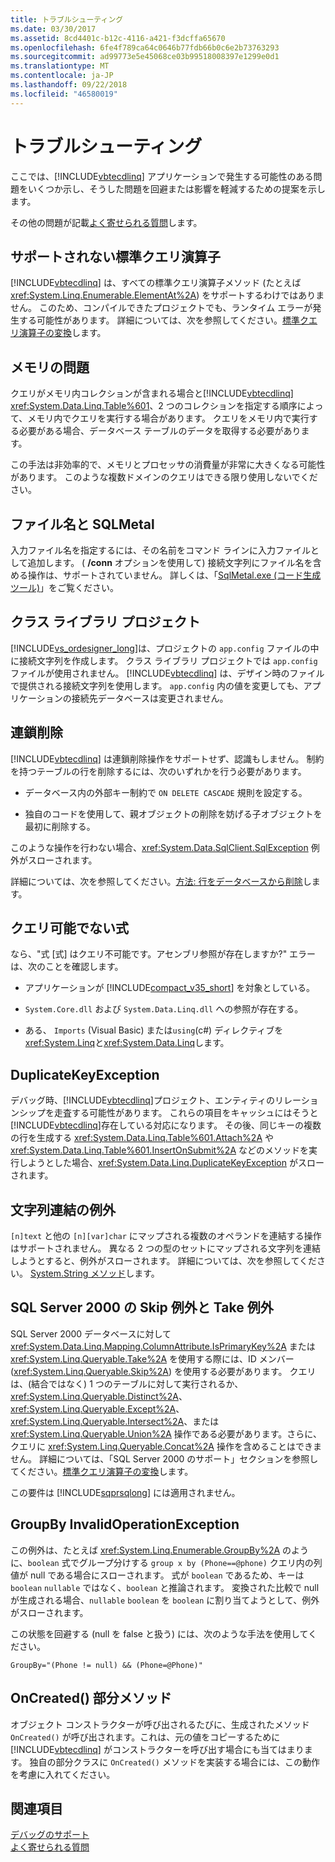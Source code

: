```yaml
---
title: トラブルシューティング
ms.date: 03/30/2017
ms.assetid: 8cd4401c-b12c-4116-a421-f3dcffa65670
ms.openlocfilehash: 6fe4f789ca64c0646b77fdb66b0c6e2b73763293
ms.sourcegitcommit: ad99773e5e45068ce03b99518008397e1299e0d1
ms.translationtype: MT
ms.contentlocale: ja-JP
ms.lasthandoff: 09/22/2018
ms.locfileid: "46580019"
---
```

# <a name="troubleshooting"></a>トラブルシューティング
ここでは、[!INCLUDE[vbtecdlinq](../../../../../../includes/vbtecdlinq-md.md)] アプリケーションで発生する可能性のある問題をいくつか示し、そうした問題を回避または影響を軽減するための提案を示します。  
  
 その他の問題が記載[よく寄せられる質問](../../../../../../docs/framework/data/adonet/sql/linq/frequently-asked-questions.md)します。  
  
## <a name="unsupported-standard-query-operators"></a>サポートされない標準クエリ演算子  
 [!INCLUDE[vbtecdlinq](../../../../../../includes/vbtecdlinq-md.md)] は、すべての標準クエリ演算子メソッド (たとえば <xref:System.Linq.Enumerable.ElementAt%2A>) をサポートするわけではありません。 このため、コンパイルできたプロジェクトでも、ランタイム エラーが発生する可能性があります。 詳細については、次を参照してください。[標準クエリ演算子の変換](../../../../../../docs/framework/data/adonet/sql/linq/standard-query-operator-translation.md)します。  
  
## <a name="memory-issues"></a>メモリの問題  
 クエリがメモリ内コレクションが含まれる場合と[!INCLUDE[vbtecdlinq](../../../../../../includes/vbtecdlinq-md.md)] <xref:System.Data.Linq.Table%601>、2 つのコレクションを指定する順序によって、メモリ内でクエリを実行する場合があります。 クエリをメモリ内で実行する必要がある場合、データベース テーブルのデータを取得する必要があります。  
  
 この手法は非効率的で、メモリとプロセッサの消費量が非常に大きくなる可能性があります。 このような複数ドメインのクエリはできる限り使用しないでください。  
  
## <a name="file-names-and-sqlmetal"></a>ファイル名と SQLMetal  
 入力ファイル名を指定するには、その名前をコマンド ラインに入力ファイルとして追加します。 ( **/conn** オプションを使用して) 接続文字列にファイル名を含める操作は、サポートされていません。 詳しくは、「[SqlMetal.exe (コード生成ツール)](../../../../../../docs/framework/tools/sqlmetal-exe-code-generation-tool.md)」をご覧ください。  
  
## <a name="class-library-projects"></a>クラス ライブラリ プロジェクト  
 [!INCLUDE[vs_ordesigner_long](../../../../../../includes/vs-ordesigner-long-md.md)]は、プロジェクトの `app.config` ファイルの中に接続文字列を作成します。 クラス ライブラリ プロジェクトでは `app.config` ファイルが使用されません。 [!INCLUDE[vbtecdlinq](../../../../../../includes/vbtecdlinq-md.md)] は、デザイン時のファイルで提供される接続文字列を使用します。 `app.config` 内の値を変更しても、アプリケーションの接続先データベースは変更されません。  
  
## <a name="cascade-delete"></a>連鎖削除  
 [!INCLUDE[vbtecdlinq](../../../../../../includes/vbtecdlinq-md.md)] は連鎖削除操作をサポートせず、認識もしません。 制約を持つテーブルの行を削除するには、次のいずれかを行う必要があります。  
  
-   データベース内の外部キー制約で `ON DELETE CASCADE` 規則を設定する。  
  
-   独自のコードを使用して、親オブジェクトの削除を妨げる子オブジェクトを最初に削除する。  
  
 このような操作を行わない場合、<xref:System.Data.SqlClient.SqlException> 例外がスローされます。  
  
 詳細については、次を参照してください。[方法: 行をデータベースから削除](../../../../../../docs/framework/data/adonet/sql/linq/how-to-delete-rows-from-the-database.md)します。  
  
## <a name="expression-not-queryable"></a>クエリ可能でない式  
 なら、"式 [式] はクエリ不可能です。アセンブリ参照が存在しますか?" エラーは、次のことを確認します。  
  
-   アプリケーションが [!INCLUDE[compact_v35_short](../../../../../../includes/compact-v35-short-md.md)] を対象としている。  
  
-   `System.Core.dll` および `System.Data.Linq.dll` への参照が存在する。  
  
-   ある、 `Imports` (Visual Basic) または`using`(c#) ディレクティブを<xref:System.Linq>と<xref:System.Data.Linq>します。  
  
## <a name="duplicatekeyexception"></a>DuplicateKeyException  
 デバッグ時、[!INCLUDE[vbtecdlinq](../../../../../../includes/vbtecdlinq-md.md)]プロジェクト、エンティティのリレーションシップを走査する可能性があります。 これらの項目をキャッシュにはそうと[!INCLUDE[vbtecdlinq](../../../../../../includes/vbtecdlinq-md.md)]存在している対応になります。 その後、同じキーの複数の行を生成する <xref:System.Data.Linq.Table%601.Attach%2A> や <xref:System.Data.Linq.Table%601.InsertOnSubmit%2A> などのメソッドを実行しようとした場合、<xref:System.Data.Linq.DuplicateKeyException> がスローされます。  
  
## <a name="string-concatenation-exceptions"></a>文字列連結の例外  
 `[n]text` と他の `[n][var]char` にマップされる複数のオペランドを連結する操作はサポートされません。 異なる 2 つの型のセットにマップされる文字列を連結しようとすると、例外がスローされます。 詳細については、次を参照してください。 [System.String メソッド](../../../../../../docs/framework/data/adonet/sql/linq/system-string-methods.md)します。  
  
## <a name="skip-and-take-exceptions-in-sql-server-2000"></a>SQL Server 2000 の Skip 例外と Take 例外  
 SQL Server 2000 データベースに対して <xref:System.Data.Linq.Mapping.ColumnAttribute.IsPrimaryKey%2A> または <xref:System.Linq.Queryable.Take%2A> を使用する際には、ID メンバー (<xref:System.Linq.Queryable.Skip%2A>) を使用する必要があります。 クエリは、(結合ではなく) 1 つのテーブルに対して実行されるか、<xref:System.Linq.Queryable.Distinct%2A>、<xref:System.Linq.Queryable.Except%2A>、<xref:System.Linq.Queryable.Intersect%2A>、または <xref:System.Linq.Queryable.Union%2A> 操作である必要があります。さらに、クエリに <xref:System.Linq.Queryable.Concat%2A> 操作を含めることはできません。 詳細については、「SQL Server 2000 のサポート」セクションを参照してください。[標準クエリ演算子の変換](../../../../../../docs/framework/data/adonet/sql/linq/standard-query-operator-translation.md)します。  
  
 この要件は [!INCLUDE[sqprsqlong](../../../../../../includes/sqprsqlong-md.md)] には適用されません。  
  
## <a name="groupby-invalidoperationexception"></a>GroupBy InvalidOperationException  
 この例外は、たとえば <xref:System.Linq.Enumerable.GroupBy%2A> のように、`boolean` 式でグループ分けする `group x by (Phone==@phone)` クエリ内の列値が null である場合にスローされます。 式が `boolean` であるため、キーは `boolean` `nullable` ではなく、`boolean` と推論されます。 変換された比較で null が生成される場合、`nullable` `boolean` を `boolean` に割り当てようとして、例外がスローされます。  
  
 この状態を回避する (null を false と扱う) には、次のような手法を使用してください。  
  
 `GroupBy="(Phone != null) && (Phone=@Phone)"`  
  
## <a name="oncreated-partial-method"></a>OnCreated() 部分メソッド  
 オブジェクト コンストラクターが呼び出されるたびに、生成されたメソッド `OnCreated()` が呼び出されます。これは、元の値をコピーするために [!INCLUDE[vbtecdlinq](../../../../../../includes/vbtecdlinq-md.md)] がコンストラクターを呼び出す場合にも当てはまります。 独自の部分クラスに `OnCreated()` メソッドを実装する場合には、この動作を考慮に入れてください。  
  
## <a name="see-also"></a>関連項目  
 [デバッグのサポート](../../../../../../docs/framework/data/adonet/sql/linq/debugging-support.md)  
 [よく寄せられる質問](../../../../../../docs/framework/data/adonet/sql/linq/frequently-asked-questions.md)
